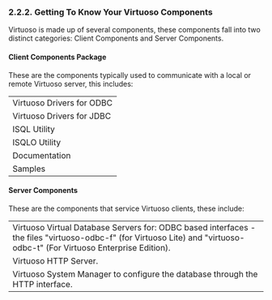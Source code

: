 <div>

<div>

<div>

<div>

### 2.2.2. Getting To Know Your Virtuoso Components

</div>

</div>

</div>

Virtuoso is made up of several components, these components fall into
two distinct categories: Client Components and Server Components.

<div>

<div>

<div>

<div>

#### Client Components Package

</div>

</div>

</div>

These are the components typically used to communicate with a local or
remote Virtuoso server, this includes:

|                           |
|---------------------------|
| Virtuoso Drivers for ODBC |
| Virtuoso Drivers for JDBC |
| ISQL Utility              |
| ISQLO Utility             |
| Documentation             |
| Samples                   |

</div>

<div>

<div>

<div>

<div>

#### Server Components

</div>

</div>

</div>

These are the components that service Virtuoso clients, these include:

|                                                                                                                                                                         |
|-------------------------------------------------------------------------------------------------------------------------------------------------------------------------|
| Virtuoso Virtual Database Servers for: ODBC based interfaces - the files "virtuoso-odbc-f" (for Virtuoso Lite) and "virtuoso-odbc-t" (For Virtuoso Enterprise Edition). |
| Virtuoso HTTP Server.                                                                                                                                                   |
| Virtuoso System Manager to configure the database through the HTTP interface.                                                                                           |

</div>

</div>
